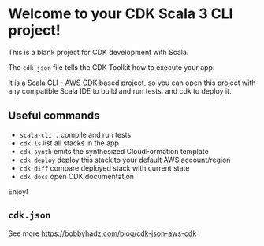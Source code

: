 # Welcome to your CDK Scala 3 CLI project!

This is a blank project for CDK development with Scala.

The `cdk.json` file tells the CDK Toolkit how to execute your app.

It is a [Scala CLI](https://scala-cli.virtuslab.org/) - [AWS CDK](https://formulae.brew.sh/formula/aws-cdk) based project, so you can open this project with any compatible Scala IDE to build and run tests, and cdk to deploy it.


## Useful commands

 * `scala-cli .`     compile and run tests
 * `cdk ls`          list all stacks in the app
 * `cdk synth`       emits the synthesized CloudFormation template
 * `cdk deploy`      deploy this stack to your default AWS account/region
 * `cdk diff`        compare deployed stack with current state
 * `cdk docs`        open CDK documentation

Enjoy!

## `cdk.json`

See more https://bobbyhadz.com/blog/cdk-json-aws-cdk

